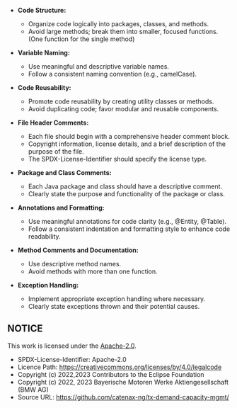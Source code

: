  - **Code Structure:**
   - Organize code logically into packages, classes, and methods.
   - Avoid large methods; break them into smaller, focused functions.(One function for the single method)

 - **Variable Naming:**
   - Use meaningful and descriptive variable names.
   - Follow a consistent naming convention (e.g., camelCase).


 - **Code Reusability:**
   - Promote code reusability by creating utility classes or methods.
   - Avoid duplicating code; favor modular and reusable components.


 - **File Header Comments:**
   - Each file should begin with a comprehensive header comment block.
   - Copyright information, license details, and a brief description of the purpose of the file.
   - The SPDX-License-Identifier should specify the license type.


 - **Package and Class Comments:**
   - Each Java package and class should have a descriptive comment.
   - Clearly state the purpose and functionality of the package or class.

 - **Annotations and Formatting:**
   - Use meaningful annotations for code clarity (e.g., @Entity, @Table).
   - Follow a consistent indentation and formatting style to enhance code readability.


 - **Method Comments and Documentation:**
   - Use descriptive method names.
   - Avoid methods with more than one function.

 - **Exception Handling:**
   - Implement appropriate exception handling where necessary.
   - Clearly state exceptions thrown and their potential causes.


## NOTICE

This work is licensed under the [Apache-2.0](https://www.apache.org/licenses/LICENSE-2.0).

- SPDX-License-Identifier: Apache-2.0
- Licence Path: https://creativecommons.org/licenses/by/4.0/legalcode
- Copyright (c) 2022,2023 Contributors to the Eclipse Foundation
- Copyright (c) 2022, 2023 Bayerische Motoren Werke Aktiengesellschaft (BMW AG)
- Source URL: https://github.com/catenax-ng/tx-demand-capacity-mgmt/